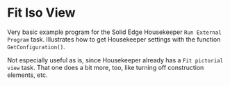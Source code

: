 # Fit Iso View

Very basic example program for the Solid Edge Housekeeper 
`Run External Program` task.  Illustrates how to get Housekeeper 
settings with the function `GetConfiguration()`.

Not especially useful as is, since Housekeeper already has 
a `Fit pictorial view` task.  That one does a bit more, too, 
like turning off construction elements, etc.